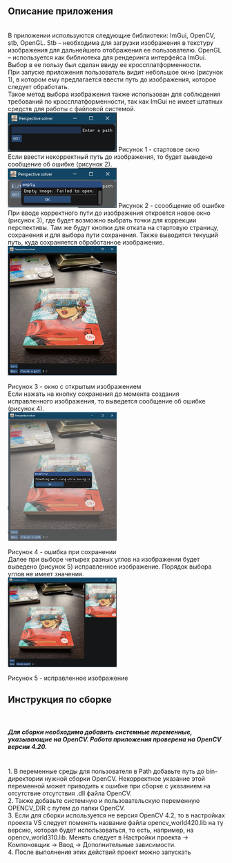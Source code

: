 <h2>Описание приложения</h2><br>
В приложении используются следующие библиотеки: ImGui, OpenCV, stb, OpenGL. Stb – необходима для загрузки изображения в текстуру изображения для дальнейшего отображения ее пользователю. OpenGL – используется как библиотека для рендеринга интерфейса ImGui. Выбор в ее пользу был сделан ввиду ее кроссплатформенности. <br>
При запуске приложения пользователь видит небольшое окно (рисунок 1), в котором ему предлагается ввести путь до изображения, которое следует обработать.<br> Такое метод выбора изображения также использован для соблюдения требований по кроссплатформенности, так как ImGui не имеет штатных средств для работы с файловой системой.<br>
<img src="https://github.com/teslaistra/PerspectiveSolver/blob/master/pic/1.png" width="50%"></img>
Рисунок 1 - стартовое окно<br>
Если ввести некорректный путь до изображения, то будет выведено сообщение об ошибке (рисунок 2). <br>
<img src="https://github.com/teslaistra/PerspectiveSolver/blob/master/pic/2.png" width="50%"></img>
Рисунок 2 - cсообщение об ошибке<br>
При вводе корректного пути до изображения откроется новое окно (рисунок 3), где будет возможно выбрать точки для коррекции перспективы. Там же будут кнопки для отката на стартовую страницу, сохранения и для выбора пути сохранения. Также выводится текущий путь, куда сохраняется обработанное изображение. <br>
 <img src="https://github.com/teslaistra/PerspectiveSolver/blob/master/pic/3.png" width="50%"></img>

Рисунок 3 - окно с открытым изображением<br>
Если нажать на кнопку сохранения до момента создания исправленного изображения, то выведется сообщение об ошибке (рисунок 4). <br>
 <img src="https://github.com/teslaistra/PerspectiveSolver/blob/master/pic/4.png" width="50%"></img>

Рисунок 4 - ошибка при сохранении<br>
Далее при выборе четырех разных углов на изображении будет выведено (рисунок 5) исправленное изображение. Порядок выбора углов не имеет значения. <br>
 <img src="https://github.com/teslaistra/PerspectiveSolver/blob/master/pic/5.png" width="50%"></img>

Рисунок 5 - исправленное изображение<br>
<h2>Инструкция по сборке </h2><br>

<h5>Для сборки необходимо добавить системные переменные, указывающие на OpenCV. Работа приложения проверена на OpenCV версии 4.20.</h5> <br>
1.	В переменные среды для пользователя в Path добавьте путь до bin-директории нужной сборки OpenCV. Некорректное указание этой переменной может приводить к ошибке при сборке с указанием на отсутствие отсутствия .dll файла OpenCV.  <br>
2.	Также добавьте системную и пользовательскую переменную OPENCV_DIR c путем до папки OpenCV. <br>
3.	Если для сборки используется не версия OpenCV 4.2, то в настройках проекта VS следует поменять название файла opencv_world420.lib на ту версию, которая будет использоваться, то есть, например, на opencv_world310.lib. Менять следует в Настройки проекта -> Компоновщик
 -> Ввод -> Дополнительные зависимости. <br>
4.	После выполнения этих действий проект можно запускать
